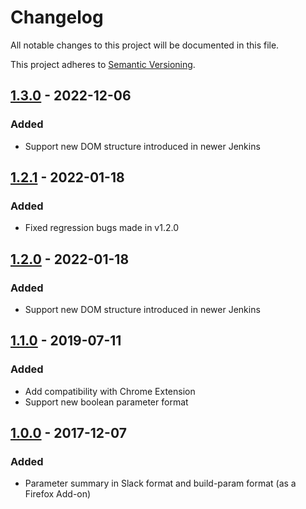 # Changelog
All notable changes to this project will be documented in this file.

This project adheres to [Semantic Versioning](https://semver.org/spec/v2.0.0.html).


## [1.3.0](https://github.com/blackwych/jenkins-params/releases/tag/v1.3.0) - 2022-12-06
### Added
* Support new DOM structure introduced in newer Jenkins


## [1.2.1](https://github.com/blackwych/jenkins-params/releases/tag/v1.2.1) - 2022-01-18
### Added
* Fixed regression bugs made in v1.2.0


## [1.2.0](https://github.com/blackwych/jenkins-params/releases/tag/v1.2.0) - 2022-01-18
### Added
* Support new DOM structure introduced in newer Jenkins


## [1.1.0](https://github.com/blackwych/jenkins-params/releases/tag/v1.1.0) - 2019-07-11
### Added
* Add compatibility with Chrome Extension
* Support new boolean parameter format


## [1.0.0](https://github.com/blackwych/jenkins-params/releases/tag/v1.0.0) - 2017-12-07
### Added
* Parameter summary in Slack format and build-param format (as a Firefox Add-on)

